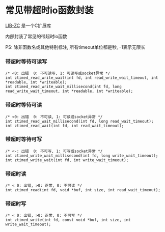 # 常见带超时io函数封装

[LIB-ZC](https://gitee.com/linuxmail/lib-zc) 是一个C扩展库

内部封装了常见的带超时io函数

PS: 除非函数名或其他特别标注, 所有timeout单位都是秒, -1表示无限长

### 带超时等待可读写

```
/* <0: 出错  0: 不可读写, 1: 可读写或socket异常 */
int ztimed_read_write_wait(int fd, int read_write_wait_timeout, int *readable, int *writeable);
int ztimed_read_write_wait_millisecond(int fd, long read_write_wait_timeout, int *readable, int *writeable);

```

### 带超时等待可读

```
/* <0: 出错  0: 不可读, 1: 可读或socket异常 */
int ztimed_read_wait_millisecond(int fd, long read_wait_timeout);
int ztimed_read_wait(int fd, int read_wait_timeout);

```

### 带超时等待可写

```
/* <-: 出错  0: 不可写, 1: 可写或socket异常 */
int ztimed_write_wait_millisecond(int fd, long write_wait_timeout);
int ztimed_write_wait(int fd, int write_wait_timeout);

```

### 带超时读

```
/* < 0: 出错, >0: 正常, 0: 不可读 */
int ztimed_read(int fd, void *buf, int size, int read_wait_timeout);

```

### 带超时写

```
/* < 0: 出错, >0: 正常, 0: 不可写 */
int ztimed_write(int fd, const void *buf, int size, int write_wait_timeout);
```
